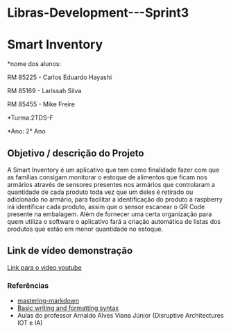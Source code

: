 # Libras-Development---Sprint3

# Smart Inventory

*nome dos alunos: 

RM 85225 - Carlos Eduardo Hayashi

RM 85169 - Larissah Silva

RM 85455 - Mike Freire

*Turma:2TDS-F

*Ano: 2° Ano

## Objetivo / descrição do Projeto

A Smart Inventory é um aplicativo que tem como finalidade fazer com que as famílias consigam monitorar 
o estoque de alimentos que ficam nos armários através de sensores presentes nos armários que controlaram 
a quantidade de cada produto toda vez que um deles é retirado ou adicionado no armário, para facilitar a 
identificação do produto a raspberry irá identificar cada produto, assim que o sensor escanear o QR Code 
presente na embalagem. Além de fornecer uma certa organização para quem utiliza o software o aplicativo 
fará a criação automática de listas dos produtos que estão em menor quantidade no estoque.

## Link de vídeo demonstração

[Link para o video youtube](https://youtu.be/NRmO51k0vuQ)


### Referências 

* [mastering-markdown](https://guides.github.com/features/mastering-markdown/)
* [Basic writing and formatting syntax](https://docs.github.com/en/github/writing-on-github/getting-started-with-writing-and-formatting-on-github/basic-writing-and-formatting-syntax)
* Aulas do professor Arnaldo Alves Viana Júnior (Disruptive Architectures IOT e IA)
